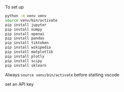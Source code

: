 To set up

```sh
python -m venv venv
source venv/bin/activate
pip install jupyter
pip install numpy
pip install openai
pip install pandas
pip install tiktoken
pip install wikipedia
pip install matplotlib
pip install plotly
pip install scipy
pip install sklearn
````

Always `source venv/bin/activate` before statting vscode

set an API key
